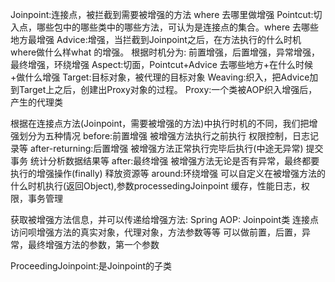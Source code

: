 Joinpoint:连接点，被拦截到需要被增强的方法 where 去哪里做增强
Pointcut:切入点，哪些包中的哪些类中的哪些方法，可认为是连接点的集合。where 去哪些地方最增强
Advice:增强，当拦截到Joinpoint之后，在方法执行的什么时机where做什么样what 的增强。
根据时机分为: 前置增强，后置增强，异常增强，最终增强，环绕增强
Aspect:切面，Pointcut+Advice 去哪些地方+在什么时候+做什么增强
Target:目标对象，被代理的目标对象
Weaving:织入，把Advice加到Target上之后，创建出Proxy对象的过程。
Proxy:一个类被AOP织入增强后，产生的代理类

根据在连接点方法(Joinpoint，需要被增强的方法)中执行时机的不同，我们把增强划分为五种情况
before:前置增强 被增强方法执行之前执行 权限控制，日志记录等
after-returning:后置增强 被增强方法正常执行完毕后执行(中途无异常) 提交事务 统计分析数据结果等
after:最终增强 被增强方法无论是否有异常，最终都要执行的增强操作(finally)  释放资源等
around:环绕增强 可以自定义在被增强方法的什么时机执行(返回Object),参数processedingJoinpoint 缓存，性能日志，权限，事务管理

获取被增强方法信息，并可以传递给增强方法:
Spring AOP: Joinpoint类 连接点 访问呗增强方法的真实对象，代理对象，方法参数等等
可以做前置，后置，异常，最终增强方法的参数，第一个参数

ProceedingJoinpoint:是Joinpoint的子类
